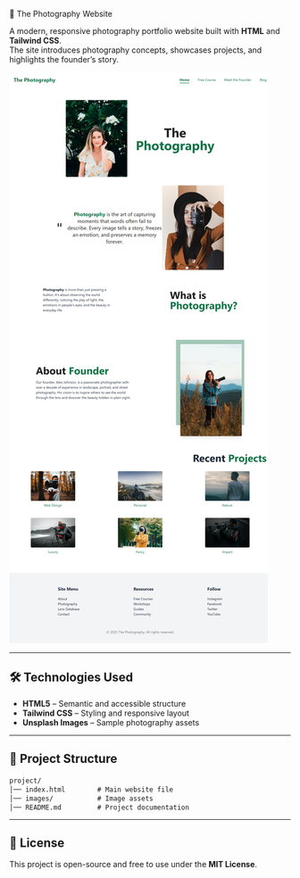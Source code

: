📸 The Photography Website

A modern, responsive photography portfolio website built with **HTML** and **Tailwind CSS**.  
The site introduces photography concepts, showcases projects, and highlights the founder’s story.

![The screenshot of the website](images/website-screenshot.png)

---


## 🛠️ Technologies Used
- **HTML5** – Semantic and accessible structure  
- **Tailwind CSS** – Styling and responsive layout  
- **Unsplash Images** – Sample photography assets  

---

## 📂 Project Structure
```
project/
│── index.html        # Main website file
│── images/           # Image assets
│── README.md         # Project documentation
```
---

## 📜 License
This project is open-source and free to use under the **MIT License**.

